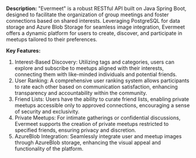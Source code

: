 **Description:** "Evermeet" is a robust RESTful API built on Java Spring Boot, designed to facilitate the organization of group meetings and foster connections based on shared interests. Leveraging PostgreSQL for data storage and Azure Blob Storage for seamless image integration, Evermeet offers a dynamic platform for users to create, discover, and participate in meetups tailored to their preferences.

**Key Features:**
1. Interest-Based Discovery: Utilizing tags and categories, users can explore and subscribe to meetups aligned with their interests, connecting them with like-minded individuals and potential friends.
2. User Ranking: A comprehensive user ranking system allows participants to rate each other based on communication satisfaction, enhancing transparency and accountability within the community.
3. Friend Lists: Users have the ability to curate friend lists, enabling private meetups accessible only to approved connections, encouraging a sense of security and exclusivity.
4. Private Meetups: For intimate gatherings or confidential discussions, Evermeet supports the creation of private meetups restricted to specified friends, ensuring privacy and discretion.
5. AzureBlob Integration: Seamlessly integrate user and meetup images through AzureBlob storage, enhancing the visual appeal and functionality of the platform.
